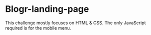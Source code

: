 # Blogr-landing-page
This challenge mostly focuses on HTML &amp; CSS. The only JavaScript required is for the mobile menu.
